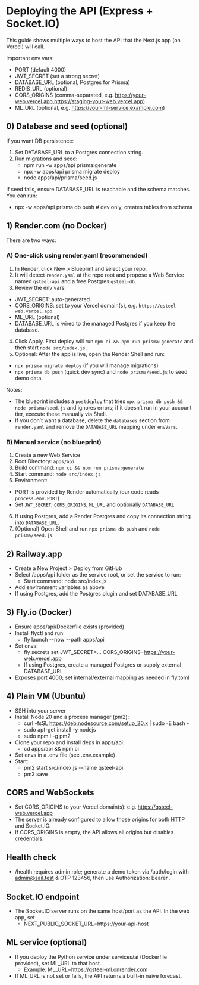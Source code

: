# Deploying the API (Express + Socket.IO)

This guide shows multiple ways to host the API that the Next.js app (on Vercel) will call.

Important env vars:
- PORT (default 4000)
- JWT_SECRET (set a strong secret)
- DATABASE_URL (optional, Postgres for Prisma)
- REDIS_URL (optional)
- CORS_ORIGINS (comma-separated, e.g. https://your-web.vercel.app,https://staging-your-web.vercel.app)
- ML_URL (optional, e.g. https://your-ml-service.example.com)

## 0) Database and seed (optional)
If you want DB persistence:
1. Set DATABASE_URL to a Postgres connection string.
2. Run migrations and seed:
   - npm run -w apps/api prisma:generate
   - npx -w apps/api prisma migrate deploy
   - node apps/api/prisma/seed.js

If seed fails, ensure DATABASE_URL is reachable and the schema matches. You can run:
- npx -w apps/api prisma db push   # dev only, creates tables from schema

## 1) Render.com (no Docker)
There are two ways:

### A) One‑click using render.yaml (recommended)
1. In Render, click New > Blueprint and select your repo.
2. It will detect `render.yaml` at the repo root and propose a Web Service named `qsteel-api` and a free Postgres `qsteel-db`.
3. Review the env vars:
  - JWT_SECRET: auto-generated
  - CORS_ORIGINS: set to your Vercel domain(s), e.g. `https://qsteel-web.vercel.app`
  - ML_URL (optional)
  - DATABASE_URL is wired to the managed Postgres if you keep the database.
4. Click Apply. First deploy will run `npm ci && npm run prisma:generate` and then start `node src/index.js`.
5. Optional: After the app is live, open the Render Shell and run:
  - `npx prisma migrate deploy` (if you will manage migrations)
  - `npx prisma db push` (quick dev sync) and `node prisma/seed.js` to seed demo data.

Notes:
- The blueprint includes a `postdeploy` that tries `npx prisma db push && node prisma/seed.js` and ignores errors; if it doesn’t run in your account tier, execute these manually via Shell.
- If you don’t want a database, delete the `databases` section from `render.yaml` and remove the `DATABASE_URL` mapping under `envVars`.

### B) Manual service (no blueprint)
1. Create a new Web Service
2. Root Directory: `apps/api`
3. Build command: `npm ci && npm run prisma:generate`
4. Start command: `node src/index.js`
5. Environment:
  - PORT is provided by Render automatically (our code reads `process.env.PORT`)
  - Set `JWT_SECRET`, `CORS_ORIGINS`, `ML_URL` and optionally `DATABASE_URL`
6. If using Postgres, add a Render Postgres and copy its connection string into `DATABASE_URL`.
7. (Optional) Open Shell and run `npx prisma db push` and `node prisma/seed.js`.

## 2) Railway.app
- Create a New Project > Deploy from GitHub
- Select /apps/api folder as the service root, or set the service to run:
  - Start command: node src/index.js
- Add environment variables as above
- If using Postgres, add the Postgres plugin and set DATABASE_URL

## 3) Fly.io (Docker)
- Ensure apps/api/Dockerfile exists (provided)
- Install flyctl and run:
  - fly launch --now --path apps/api
- Set envs:
  - fly secrets set JWT_SECRET=... CORS_ORIGINS=https://your-web.vercel.app
  - If using Postgres, create a managed Postgres or supply external DATABASE_URL
- Exposes port 4000; set internal/external mapping as needed in fly.toml

## 4) Plain VM (Ubuntu)
- SSH into your server
- Install Node 20 and a process manager (pm2):
  - curl -fsSL https://deb.nodesource.com/setup_20.x | sudo -E bash -
  - sudo apt-get install -y nodejs
  - sudo npm i -g pm2
- Clone your repo and install deps in apps/api:
  - cd apps/api && npm ci
- Set envs in a .env file (see .env.example)
- Start:
  - pm2 start src/index.js --name qsteel-api
  - pm2 save

## CORS and WebSockets
- Set CORS_ORIGINS to your Vercel domain(s): e.g. https://qsteel-web.vercel.app
- The server is already configured to allow those origins for both HTTP and Socket.IO.
- If CORS_ORIGINS is empty, the API allows all origins but disables credentials.

## Health check
- /health requires admin role; generate a demo token via /auth/login with admin@sail.test & OTP 123456, then use Authorization: Bearer <token>.

## Socket.IO endpoint
- The Socket.IO server runs on the same host/port as the API. In the web app, set
  - NEXT_PUBLIC_SOCKET_URL=https://your-api-host

## ML service (optional)
- If you deploy the Python service under services/ai (Dockerfile provided), set ML_URL to that host.
  - Example: ML_URL=https://qsteel-ml.onrender.com
- If ML_URL is not set or fails, the API returns a built-in naive forecast.
